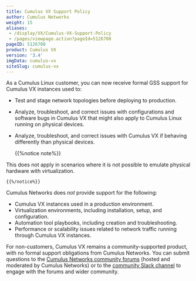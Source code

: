 ```yaml
---
title: Cumulus VX Support Policy
author: Cumulus Networks
weight: 15
aliases:
 - /display/VX/Cumulus-VX-Support-Policy
 - /pages/viewpage.action?pageId=5126708
pageID: 5126708
product: Cumulus VX
version: '3.4'
imgData: cumulus-vx
siteSlug: cumulus-vx
---
```

As a Cumulus Linux customer, you can now receive formal GSS support for
Cumulus VX instances used to:

  - Test and stage network topologies before deploying to production.
  - Analyze, troubleshoot, and correct issues with configurations and
    software bugs in Cumulus VX that might also apply to Cumulus Linux
    running on physical devices.
  - Analyze, troubleshoot, and correct issues with Cumulus VX if
    behaving differently than physical devices.
    
    {{%notice note%}}
    
This does not apply in scenarios where it is not possible to emulate
    physical hardware with virtualization.
    
    {{%/notice%}}

Cumulus Networks does *not* provide support for the following:

  - Cumulus VX instances used in a production environment.
  - Virtualization environments, including installation, setup, and
    configuration.
  - Automation tool playbooks, including creation and troubleshooting.
  - Performance or scalability issues related to network traffic running
    through Cumulus VX instances.

For non-customers, Cumulus VX remains a community-supported product,
with no formal support obligations from Cumulus Networks. You can submit
questions to the 
[Cumulus Networks community forums](https://forums.cumulusnetworks.com) 
(hosted and moderated by Cumulus Networks) or to the 
[community Slack channel](https://slack.cumulusnetworks.com/) to engage with 
the forums and wider community.
